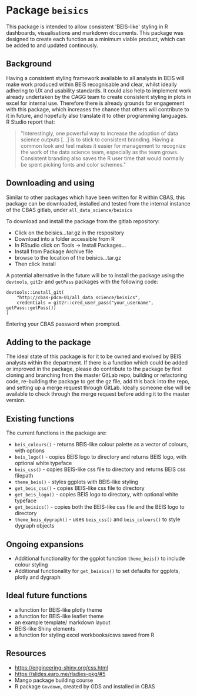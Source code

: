 # Package `beisics`

This package is intended to allow consistent 'BEIS-like' styling in R dashboards, visualisations and markdown documents. This package was designed to create each function as a minimum viable product, which can be added to and updated continously. 

## Background 

Having a consistent styling framework available to all analysts in BEIS will make work produced within BEIS recognisable and clear, whilst ideally adhering to UX and usability standards. It could also help to implement work already undertaken by the CAGG team to create consistent styling in plots in excel for internal use. Therefore there is already grounds for engagement with this package, which increases the chance that others will contribute to it in future, and hopefully also translate it to other programming languages. R Studio report that:
 
> "Interestingly, one powerful way to increase the adoption of data science outputs [...] is to stick to consistent branding. Having a common look and feel makes it easier for management to recognize the work of the data science team, especially as the team grows. Consistent branding also saves the R user time that would normally be spent picking fonts and color schemes."

## Downloading and using

Similar to other packages which have been written for R within CBAS, this package can be downloaded, installed and tested from the internal instance of the CBAS gitlab, under `all_data_science/beisics`

To download and install the package from the gitlab repository:

- Click on the beisics…tar.gz in the respository
- Download into a folder accessible from R
- In RStudio click on Tools -> Install Packages…
- Install from Package Archive file
- browse to the location of the beisics…tar.gz
- Then click Install

A potential alternative in the future will be to install the package using the `devtools`, `git2r` and `getPass` packages with the following code:
```
devtools::install_git(
    "http://cbas-pdcm-01/all_data_science/beisics",
    credentials = git2r::cred_user_pass("your_username", getPass::getPass())
)
```
Entering your CBAS password when prompted.
 
## Adding to the package

The ideal state of this package is for it to be owned and evolved by BEIS analysts within the department. If there is a function which could be added or improved in the package, please do contribute to the package by first cloning and branching from the master GitLab repo, building or refactoring code, re-building the package to get the gz file, add this back into the repo, and setting up a merge request through GitLab. Ideally someone else will be available to check through the merge request before adding it to the master version. 

## Existing functions

The current functions in the package are:

- `beis_colours()` - returns BEIS-like colour palette as a vector of colours, with options 
- `beis_logo()` - copies BEIS logo to directory and returns BEIS logo, with optional white typeface
- `beis_css()` - copies BEIS-like css file to directory and returns BEIS css filepath
- `theme_beis()` - styles ggplots with BEIS-like styling
- `get_beis_css()` - copies BEIS-like css file to directory
- `get_beis_logo()` - copies BEIS logo to directory, with optional white typeface
- `get_beisics()` - copies both the BEIS-like css file and the BEIS logo to directory
- `theme_beis_dygraph()` - uses `beis_css()` and `beis_colours()` to style dygraph objects
 
## Ongoing expansions

- Additional functionality for the ggplot function `theme_beis()` to include colour styling
- Additional functionality for `get_beisics()` to set defaults for ggplots, plotly and dygraph

## Ideal future functions
 
- a function for BEIS-like plotly theme
- a function for BEIS-like leaflet theme
- an example template/ markdown layout 
- BEIS-like Shiny elements 
- a function for styling excel workbooks/csvs saved from R

## Resources
- https://engineering-shiny.org/css.html
- https://slides.earo.me/rladies-pkg/#5
- Mango package building course
- R package `Govdown`, created by GDS and installed in CBAS